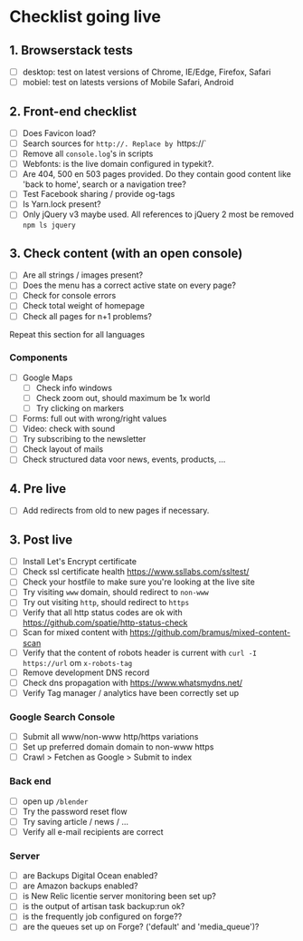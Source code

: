 # Checklist going live

## 1. Browserstack tests
- [ ] desktop: test on latest versions of Chrome, IE/Edge, Firefox, Safari
- [ ] mobiel: test on latests versions of Mobile Safari, Android

## 2. Front-end checklist
- [ ] Does Favicon load?
- [ ] Search sources for `http://. Replace by `https://`
- [ ] Remove all `console.log`'s in scripts
- [ ] Webfonts: is the live domain configured in typekit?.
- [ ] Are 404, 500 en 503 pages provided. Do they contain good content like 'back to home', search or a navigation tree?
- [ ] Test Facebook sharing / provide og-tags
- [ ] Is Yarn.lock present?
- [ ] Only jQuery v3 maybe used. All references to jQuery 2 most be removed `npm ls jquery`

## 3. Check content (with an open console)
- [ ] Are all strings / images present?
- [ ] Does the menu has a correct active state on every page?
- [ ] Check for console errors
- [ ] Check total weight of homepage
- [ ] Check all pages for n+1 problems?

Repeat this section for all languages

### Components
- [ ] Google Maps
    - [ ] Check info windows
    - [ ] Check zoom out, should maximum be 1x world
    - [ ] Try clicking on markers
- [ ] Forms: full out with wrong/right values
- [ ] Video: check with sound
- [ ] Try subscribing to the newsletter
- [ ] Check layout of mails
- [ ] Check structured data voor news, events, products, ...

## 4. Pre live
- [ ] Add redirects from old to new pages if necessary.

## 3. Post live
- [ ] Install Let's Encrypt certificate
- [ ] Check ssl certificate health https://www.ssllabs.com/ssltest/
- [ ] Check your hostfile to make sure you're looking at the live site
- [ ] Try visiting  `www` domain, should redirect to `non-www`
- [ ] Try out visiting `http`, should redirect to `https`
- [ ] Verify that all http status codes are ok with https://github.com/spatie/http-status-check
- [ ] Scan for mixed content with https://github.com/bramus/mixed-content-scan
- [ ] Verify that the content of robots header is current with `curl -I https://url` om `x-robots-tag`
- [ ] Remove development DNS record
- [ ] Check dns propagation with https://www.whatsmydns.net/
- [ ] Verify Tag manager / analytics have been correctly set up

### Google Search Console
- [ ] Submit all www/non-www http/https variations
- [ ] Set up preferred domain domain to non-www https
- [ ] Crawl > Fetchen as Google > Submit to index

### Back end
- [ ] open up `/blender`
- [ ] Try the password reset flow
- [ ] Try saving article / news / ...
- [ ] Verify all e-mail recipients are correct

### Server
- [ ] are Backups Digital Ocean enabled?
- [ ] are Amazon backups enabled?
- [ ] is New Relic licentie server monitoring been set up?
- [ ] is the output of artisan task backup:run ok?
- [ ] is the frequently job configured on forge??
- [ ] are the queues set up on Forge? ('default' and 'media_queue')?
